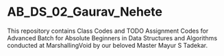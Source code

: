# AB_DS_02_Gaurav_Nehete

This repository contains Class Codes and TODO Assignment Codes for Advanced Batch for Absolute Beginners in Data Structures and Algorithms conducted at MarshallingVoid by our beloved Master Mayur S Tadekar.